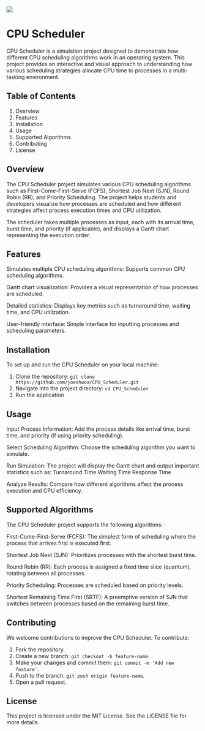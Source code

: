 <img src="https://skillicons.dev/icons?i=java" />
<br> 

# CPU Scheduler
CPU Scheduler is a simulation project designed to demonstrate how different CPU scheduling algorithms work in an operating system. This project provides an interactive and visual approach to understanding how various scheduling strategies allocate CPU time to processes in a multi-tasking environment.

## Table of Contents
1. Overview
2. Features
3. Installation
4. Usage
5. Supported Algorithms
6. Contributing
7. License
   
## Overview
The CPU Scheduler project simulates various CPU scheduling algorithms such as First-Come-First-Serve (FCFS), Shortest Job Next (SJN), Round Robin (RR), and Priority Scheduling. The project helps students and developers visualize how processes are scheduled and how different strategies affect process execution times and CPU utilization.

The scheduler takes multiple processes as input, each with its arrival time, burst time, and priority (if applicable), and displays a Gantt chart representing the execution order.

## Features
Simulates multiple CPU scheduling algorithms: Supports common CPU scheduling algorithms.

Gantt chart visualization: Provides a visual representation of how processes are scheduled.

Detailed statistics: Displays key metrics such as turnaround time, waiting time, and CPU utilization.

User-friendly interface: Simple interface for inputting processes and scheduling parameters.

## Installation
To set up and run the CPU Scheduler on your local machine:

1. Clone the repository: ```git clone https://github.com/joeshwoa/CPU_Scheduler.git```
2. Navigate into the project directory: ```cd CPU_Scheduler```
3. Run the application

## Usage
Input Process Information: Add the process details like arrival time, burst time, and priority (if using priority scheduling).

Select Scheduling Algorithm: Choose the scheduling algorithm you want to simulate.

Run Simulation: The project will display the Gantt chart and output important statistics such as:
Turnaround Time
Waiting Time
Response Time

Analyze Results: Compare how different algorithms affect the process execution and CPU efficiency.

## Supported Algorithms
The CPU Scheduler project supports the following algorithms:

First-Come-First-Serve (FCFS): The simplest form of scheduling where the process that arrives first is executed first.

Shortest Job Next (SJN): Prioritizes processes with the shortest burst time.

Round Robin (RR): Each process is assigned a fixed time slice (quantum), rotating between all processes.

Priority Scheduling: Processes are scheduled based on priority levels.

Shortest Remaining Time First (SRTF): A preemptive version of SJN that switches between processes based on the remaining burst time.

## Contributing
We welcome contributions to improve the CPU Scheduler. To contribute:

1. Fork the repository.
2. Create a new branch: ```git checkout -b feature-name```.
3. Make your changes and commit them: ```git commit -m 'Add new feature'```.
4. Push to the branch: ```git push origin feature-name```.
5. Open a pull request.

## License
This project is licensed under the MIT License. See the LICENSE file for more details.
